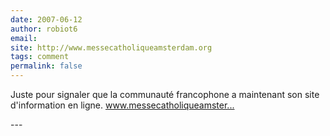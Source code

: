 ```yaml
---
date: 2007-06-12
author: robiot6
email: 
site: http://www.messecatholiqueamsterdam.org
tags: comment
permalink: false
---
```


<p>Juste pour signaler que la communauté francophone a maintenant son site d'information en ligne. <a href="http://www.messecatholiqueamsterdam.org" title="http://www.messecatholiqueamsterdam.org" rel="nofollow">www.messecatholiqueamster...</a><br />
</p>
---